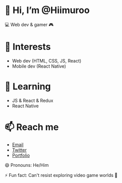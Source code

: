 👋 Hi, I’m @Hiimuroo
=====================

💻 Web dev & gamer 🎮

👀 Interests
============

- Web dev (HTML, CSS, JS, React)
- Mobile dev (React Native)

🌱 Learning
============

- JS & React & Redux
- React Native

📫 Reach me
===============

- [Email](mailto:matthieu.labille@gmail.com)
- [Twitter](https://twitter.com/your-twitter-handle)
- [Portfolio](https://your-portfolio-website.com)

😄 Pronouns: He/Him

⚡ Fun fact: Can't resist exploring video game worlds 🌌
